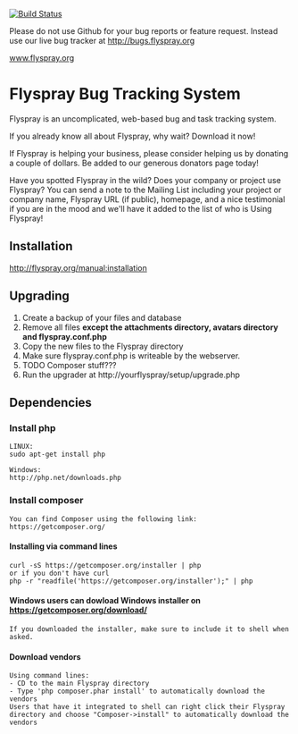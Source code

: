 [![Build Status](https://travis-ci.org/peterdd/flyspray.svg?branch=master)](https://travis-ci.org/peterdd/flyspray)

Please do not use Github for your bug reports or feature request. Instead use our live bug tracker at http://bugs.flyspray.org

www.flyspray.org

# Flyspray Bug Tracking System

Flyspray is an uncomplicated, web-based bug and task tracking system.

If you already know all about Flyspray, why wait? Download it now!

If Flyspray is helping your business, please consider helping us by donating a couple of dollars.
Be added to our generous donators page today!

Have you spotted Flyspray in the wild? Does your company or project use Flyspray?
You can send a note to the Mailing List including your project or company name, Flyspray URL (if public),
homepage, and a nice testimonial if you are in the mood and we'll have it added to the list of who is Using Flyspray!

## Installation
http://flyspray.org/manual:installation

## Upgrading
1. Create a backup of your files and database
2. Remove all files **except the attachments directory, avatars directory and flyspray.conf.php**
3. Copy the new files to the Flyspray directory
4. Make sure flyspray.conf.php is writeable by the webserver.
5. TODO Composer stuff???
5. Run the upgrader at http://yourflyspray/setup/upgrade.php

## Dependencies

### Install php
    LINUX:
    sudo apt-get install php

    Windows:
    http://php.net/downloads.php


### Install composer
    You can find Composer using the following link: https://getcomposer.org/

#### Installing via command lines
    curl -sS https://getcomposer.org/installer | php
    or if you don't have curl
    php -r "readfile('https://getcomposer.org/installer');" | php

#### Windows users can dowload Windows installer on https://getcomposer.org/download/
    If you downloaded the installer, make sure to include it to shell when asked.

#### Download vendors
    Using command lines:
    - CD to the main Flyspray directory
    - Type 'php composer.phar install' to automatically download the vendors
    Users that have it integrated to shell can right click their Flyspray directory and choose "Composer->install" to automatically download the vendors
